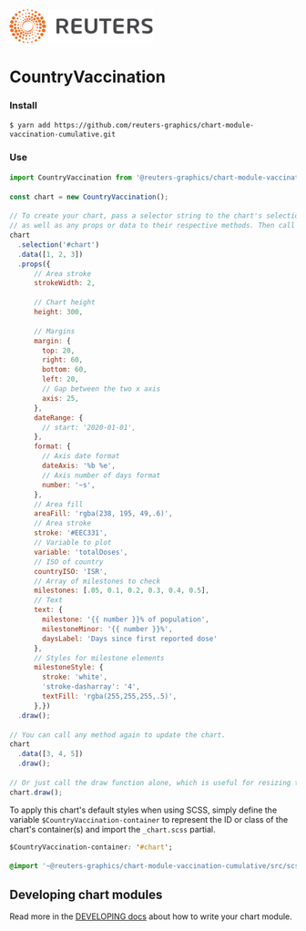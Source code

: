 ![](./badge.svg)

# CountryVaccination

### Install

```
$ yarn add https://github.com/reuters-graphics/chart-module-vaccination-cumulative.git
```

### Use

```javascript
import CountryVaccination from '@reuters-graphics/chart-module-vaccination-cumulative';

const chart = new CountryVaccination();

// To create your chart, pass a selector string to the chart's selection method,
// as well as any props or data to their respective methods. Then call draw.
chart
  .selection('#chart')
  .data([1, 2, 3])
  .props({
      // Area stroke
      strokeWidth: 2,

      // Chart height
      height: 300,

      // Margins
      margin: {
        top: 20,
        right: 60,
        bottom: 60,
        left: 20,
        // Gap between the two x axis
        axis: 25,
      },
      dateRange: {
        // start: '2020-01-01',
      },
      format: {
        // Axis date format
        dateAxis: '%b %e',
        // Axis number of days format
        number: '~s',
      },
      // Area fill
      areaFill: 'rgba(238, 195, 49,.6)',
      // Area stroke
      stroke: '#EEC331',
      // Variable to plot
      variable: 'totalDoses',
      // ISO of country
      countryISO: 'ISR',
      // Array of milestones to check
      milestones: [.05, 0.1, 0.2, 0.3, 0.4, 0.5],
      // Text
      text: {
        milestone: '{{ number }}% of population',
        milestoneMinor: '{{ number }}%',
        daysLabel: 'Days since first reported dose'
      },
      // Styles for milestone elements
      milestoneStyle: {
        stroke: 'white',
        'stroke-dasharray': '4',
        textFill: 'rgba(255,255,255,.5)',
      },})
  .draw();

// You can call any method again to update the chart.
chart
  .data([3, 4, 5])
  .draw();

// Or just call the draw function alone, which is useful for resizing the chart.
chart.draw();
```

To apply this chart's default styles when using SCSS, simply define the variable `$CountryVaccination-container` to represent the ID or class of the chart's container(s) and import the `_chart.scss` partial.

```CSS
$CountryVaccination-container: '#chart';

@import '~@reuters-graphics/chart-module-vaccination-cumulative/src/scss/chart';
```

## Developing chart modules

Read more in the [DEVELOPING docs](./DEVELOPING.md) about how to write your chart module.